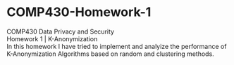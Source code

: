 # COMP430-Homework-1
COMP430 Data Privacy and Security\
Homework 1 | K-Anonymization\
In this homework I have tried to implement and analyize the performance of K-Anonymization Algorithms based on random and clustering methods.
